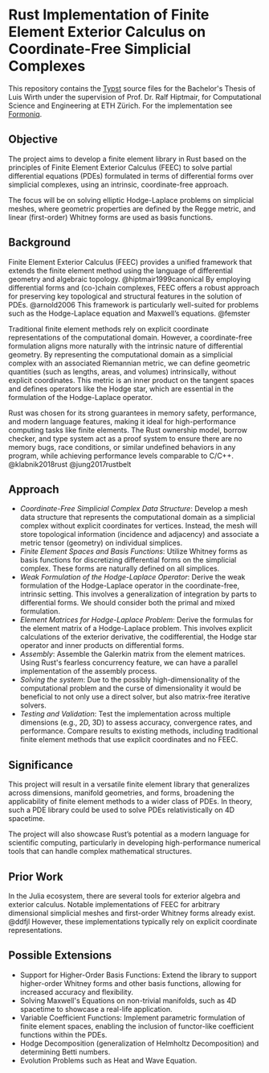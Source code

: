# Rust Implementation of Finite Element Exterior Calculus on Coordinate-Free Simplicial Complexes

This repository contains the [Typst](https://typst.app/) source files for the
Bachelor's Thesis of Luis Wirth under the supervision of Prof. Dr. Ralf Hiptmair, for Computational Science and Engineering at ETH Zürich.
For the implementation see [Formoniq](https://github.com/luiswirth/formoniq).

## Objective

The project aims to develop a finite element library in Rust based on the principles of Finite Element Exterior Calculus (FEEC) to solve partial differential equations (PDEs) formulated in terms of differential forms over simplicial complexes, using an intrinsic, coordinate-free approach.

The focus will be on solving elliptic Hodge-Laplace problems on simplicial meshes, where geometric properties are defined by the Regge metric, and linear (first-order) Whitney forms are used as basis functions.

## Background

Finite Element Exterior Calculus (FEEC) provides a unified framework that extends the finite element method using the language of differential geometry and algebraic topology. @hiptmair1999canonical By employing differential forms and (co-)chain complexes, FEEC offers a robust approach for preserving key topological and structural features in the solution of PDEs. @arnold2006 This framework is particularly well-suited for problems such as the Hodge-Laplace equation and Maxwell’s equations. @femster

Traditional finite element methods rely on explicit coordinate representations of the computational domain. However, a coordinate-free formulation aligns more naturally with the intrinsic nature of differential geometry. By representing the computational domain as a simplicial complex with an associated Riemannian metric, we can define geometric quantities (such as lengths, areas, and volumes) intrinsically, without explicit coordinates. 
This metric is an inner product on the tangent spaces and defines operators like the Hodge star, which are essential in the formulation of the Hodge-Laplace operator.

Rust was chosen for its strong guarantees in memory safety, performance, and modern language features, making it ideal for high-performance computing tasks like finite elements. 
The Rust ownership model, borrow checker, and type system act as a proof system to ensure there are no memory bugs, race conditions, or similar undefined behaviors in any program, while achieving performance levels comparable to C/C++. @klabnik2018rust @jung2017rustbelt

## Approach

+ _Coordinate-Free Simplicial Complex Data Structure_:
  Develop a mesh data structure that represents the computational domain as a simplicial complex without explicit coordinates for vertices. Instead, the mesh will store topological information (incidence and adjacency) and associate a metric tensor (geometry) on individual simplices.
+ _Finite Element Spaces and Basis Functions_:
  Utilize Whitney forms as basis functions for discretizing differential forms on the simplicial complex. These forms are naturally defined on all simplices.
+ _Weak Formulation of the Hodge-Laplace Operator_:
  Derive the weak formulation of the Hodge-Laplace operator in the coordinate-free, intrinsic setting. This involves a generalization of integration by parts to differential forms. We should consider both the primal and mixed formulation.
+ _Element Matrices for Hodge-Laplace Problem_:
  Derive the formulas for the element matrix of a Hodge-Laplace problem. This involves explicit calculations of the exterior derivative, the codifferential, the Hodge star operator and inner products on differential forms.
+ _Assembly_:
  Assemble the Galerkin matrix from the element matrices. Using Rust's fearless concurrency feature, we can have a parallel implementation of the assembly process.
+ _Solving the system_:
  Due to the possibly high-dimensionality of the computational problem and the curse of dimensionality it would be beneficial to not only use a direct solver, but also matrix-free iterative solvers.
+ _Testing and Validation_:
  Test the implementation across multiple dimensions (e.g., 2D, 3D) to assess accuracy, convergence rates, and performance.
  Compare results to existing methods, including traditional finite element methods that use explicit coordinates and no FEEC.

## Significance

This project will result in a versatile finite element library that generalizes across dimensions, manifold geometries, and forms, broadening the applicability of finite element methods to a wider class of PDEs.
In theory, such a PDE library could be used to solve PDEs relativistically on 4D spacetime.

The project will also showcase Rust’s potential as a modern language for scientific computing, particularly in developing high-performance numerical tools that can handle complex mathematical structures.

## Prior Work

In the Julia ecosystem, there are several tools for exterior algebra and exterior calculus. Notable implementations of FEEC for arbitrary dimensional simplicial meshes and first-order Whitney forms already exist. @ddfjl However, these implementations typically rely on explicit coordinate representations.

##  Possible Extensions

- Support for Higher-Order Basis Functions:
  Extend the library to support higher-order Whitney forms and other basis functions, allowing for increased accuracy and flexibility.
- Solving Maxwell's Equations on non-trivial manifolds, such as 4D spacetime to showcase a real-life application.
- Variable Coefficient Functions:
  Implement parametric formulation of finite element spaces, enabling the inclusion of functor-like coefficient functions within the PDEs.
- Hodge Decomposition (generalization of Helmholtz Decomposition) and determining Betti numbers.
- Evolution Problems such as Heat and Wave Equation.
